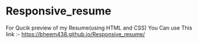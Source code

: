 # Responsive_resume
For Qucik preview of my Resume(using HTML and CSS) You Can use This link :- https://bheem438.github.io/Responsive_resume/
